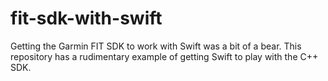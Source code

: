 # fit-sdk-with-swift
Getting the Garmin FIT SDK to work with Swift was a bit of a bear. This repository has a rudimentary example of getting Swift to play with the C++ SDK.

